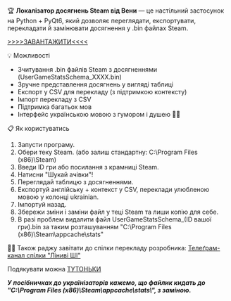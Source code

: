 🏆 <b>Локалізатор досягнень Steam від Вени</b> — це настільний застосунок на Python + PyQt6, який дозволяє переглядати, експортувати, перекладати й замінювати досягнення у .bin файлах Steam.

<a href="https://github.com/PanVena/SteamAchievementLocalizer/releases/latest">  >>>>ЗАВАНТАЖИТИ<<<< </a>

💡 Можливості
 - Зчитування .bin файлів Steam з досягненнями (UserGameStatsSchema_XXXX.bin)  
 - Зручне представлення досягнень у вигляді таблиці
 - Експорт у CSV для перекладу (з підтримкою контексту)  
 - Імпорт перекладу з CSV  
 - Підтримка багатьох мов 
 - Інтерфейс українською мовою з гумором і душею 💙💛


📋 Як користуватись
 
  1) Запусти програму.  
  2) Обери теку Steam. (або залиш стандартну: C:\Program Files (x86)\Steam)  
  3) Введи ID гри або посилання з крамниці Steam.  
  4) Натисни "Шукай ачівки"!  
  5) Переглядай таблицю з досягненнями. 
  6) Експортуй англійську + контекст у CSV, переклади улюбленою мовою у колонці ukrainian.  
  7) Імпортуй назад. 
  8) Збережи зміни і заміни файл у теці Steam та лиши копію для себе.
  9) В разі проблем видалити файл UserGameStatsSchema_(ID вашої гри).bin за таким розташуванням "C:\Program Files (x86)\Steam\appcache\stats\"

👩‍💻 Також раджу завітати до спілки перекладу розробника:  <a href="https://t.me/linyvi_sh_ji">  Телеґрам-канал спілки "Ліниві ШІ"</a>

Подякувати можна <a href="https://send.monobank.ua/jar/47ipoRVJAk">  ТУТОНЬКИ </a>
 

<p><strong><i>У посібничках до українізаторів кажемо, що файлик кидать до "C:\Program Files (x86)\Steam\appcache\stats\", з заміною.</i></strong></p>
